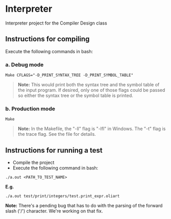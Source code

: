 # Interpreter
Interpreter project for the Compiler Design class

## Instructions for compiling

Execute the following commands in bash:

### a. Debug mode

```
Make CFLAGS="-D_PRINT_SYNTAX_TREE -D_PRINT_SYMBOL_TABLE"
```

> **Note:** This would print both the syntax tree and the symbol table of the input program. If desired, only one of those flags could be passed so either the syntax tree or the symbol table is printed.

### b. Production mode

```
Make
```

> **Note:** In the Makefile, the "-ll" flag is "-lfl" in Windows. The "-t" flag is the trace flag. See the file for details.

## Instructions for running a test

- Compile the project
- Execute the following command in bash:
```
./a.out <PATH_TO_TEST_NAME>
```

**E.g.** 

```
./a.out test/print/integers/test.print_expr.oliart
```

**Note:** There's a pending bug that has to do with the parsing of the forward slash ('/') character. We're working on that fix.